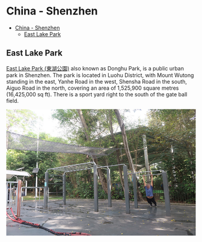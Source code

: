 # China - Shenzhen

- [China - Shenzhen](#china---shenzhen)
  - [East Lake Park](#east-lake-park)

## East Lake Park

[East Lake Park (東湖公園)](https://maps.app.goo.gl/rKeDqin2Zv8DQh7G9) also known as Donghu Park, is a public urban park in Shenzhen. The park is located in Luohu District, with Mount Wutong standing in the east, Yanhe Road in the west, Shensha Road in the south, Aiguo Road in the north, covering an area of 1,525,900 square metres (16,425,000 sq ft). There is a sport yard right to the south of the gate ball field.

![East Lake Park](east-lake-park-01.jpg)
